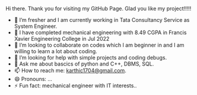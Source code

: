  Hi there. Thank you for visiting my GitHub Page. Glad you like my project!!!!!

- 🔭 I’m fresher and I am currently working in Tata Consultancy Service as System Engineer.
- 🌱 I have completed mechanical engineering with 8.49 CGPA in Francis Xavier Engineering College in Jul 2022
- 👯 I’m looking to collaborate on codes which I am beginner in and I am willing to learn a lot about coding.
- 🤔 I’m looking for help with simple projects and coding debugs.
- 💬 Ask me about bascics of python and C++, DBMS, SQL.
- 📫 How to reach me: karthic1704@gmail.com.
- 😄 Pronouns: ...
- ⚡ Fun fact: mechanical engineer with IT interests..

